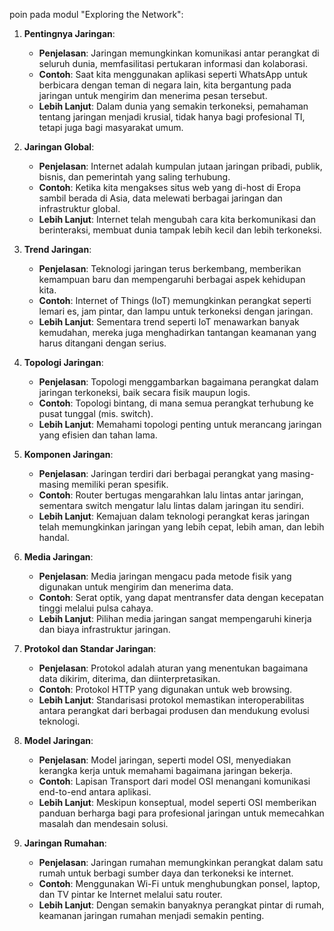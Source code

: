 poin pada modul "Exploring the Network":

1. **Pentingnya Jaringan**: 
   - **Penjelasan**: Jaringan memungkinkan komunikasi antar perangkat di seluruh dunia, memfasilitasi pertukaran informasi dan kolaborasi.
   - **Contoh**: Saat kita menggunakan aplikasi seperti WhatsApp untuk berbicara dengan teman di negara lain, kita bergantung pada jaringan untuk mengirim dan menerima pesan tersebut.
   - **Lebih Lanjut**: Dalam dunia yang semakin terkoneksi, pemahaman tentang jaringan menjadi krusial, tidak hanya bagi profesional TI, tetapi juga bagi masyarakat umum.

2. **Jaringan Global**: 
   - **Penjelasan**: Internet adalah kumpulan jutaan jaringan pribadi, publik, bisnis, dan pemerintah yang saling terhubung.
   - **Contoh**: Ketika kita mengakses situs web yang di-host di Eropa sambil berada di Asia, data melewati berbagai jaringan dan infrastruktur global.
   - **Lebih Lanjut**: Internet telah mengubah cara kita berkomunikasi dan berinteraksi, membuat dunia tampak lebih kecil dan lebih terkoneksi.

3. **Trend Jaringan**:
   - **Penjelasan**: Teknologi jaringan terus berkembang, memberikan kemampuan baru dan mempengaruhi berbagai aspek kehidupan kita.
   - **Contoh**: Internet of Things (IoT) memungkinkan perangkat seperti lemari es, jam pintar, dan lampu untuk terkoneksi dengan jaringan.
   - **Lebih Lanjut**: Sementara trend seperti IoT menawarkan banyak kemudahan, mereka juga menghadirkan tantangan keamanan yang harus ditangani dengan serius.

4. **Topologi Jaringan**:
   - **Penjelasan**: Topologi menggambarkan bagaimana perangkat dalam jaringan terkoneksi, baik secara fisik maupun logis.
   - **Contoh**: Topologi bintang, di mana semua perangkat terhubung ke pusat tunggal (mis. switch).
   - **Lebih Lanjut**: Memahami topologi penting untuk merancang jaringan yang efisien dan tahan lama.

5. **Komponen Jaringan**:
   - **Penjelasan**: Jaringan terdiri dari berbagai perangkat yang masing-masing memiliki peran spesifik.
   - **Contoh**: Router bertugas mengarahkan lalu lintas antar jaringan, sementara switch mengatur lalu lintas dalam jaringan itu sendiri.
   - **Lebih Lanjut**: Kemajuan dalam teknologi perangkat keras jaringan telah memungkinkan jaringan yang lebih cepat, lebih aman, dan lebih handal.

6. **Media Jaringan**:
   - **Penjelasan**: Media jaringan mengacu pada metode fisik yang digunakan untuk mengirim dan menerima data.
   - **Contoh**: Serat optik, yang dapat mentransfer data dengan kecepatan tinggi melalui pulsa cahaya.
   - **Lebih Lanjut**: Pilihan media jaringan sangat mempengaruhi kinerja dan biaya infrastruktur jaringan.

7. **Protokol dan Standar Jaringan**:
   - **Penjelasan**: Protokol adalah aturan yang menentukan bagaimana data dikirim, diterima, dan diinterpretasikan.
   - **Contoh**: Protokol HTTP yang digunakan untuk web browsing.
   - **Lebih Lanjut**: Standarisasi protokol memastikan interoperabilitas antara perangkat dari berbagai produsen dan mendukung evolusi teknologi.

8. **Model Jaringan**:
   - **Penjelasan**: Model jaringan, seperti model OSI, menyediakan kerangka kerja untuk memahami bagaimana jaringan bekerja.
   - **Contoh**: Lapisan Transport dari model OSI menangani komunikasi end-to-end antara aplikasi.
   - **Lebih Lanjut**: Meskipun konseptual, model seperti OSI memberikan panduan berharga bagi para profesional jaringan untuk memecahkan masalah dan mendesain solusi.

9. **Jaringan Rumahan**:
   - **Penjelasan**: Jaringan rumahan memungkinkan perangkat dalam satu rumah untuk berbagi sumber daya dan terkoneksi ke internet.
   - **Contoh**: Menggunakan Wi-Fi untuk menghubungkan ponsel, laptop, dan TV pintar ke Internet melalui satu router.
   - **Lebih Lanjut**: Dengan semakin banyaknya perangkat pintar di rumah, keamanan jaringan rumahan menjadi semakin penting.
